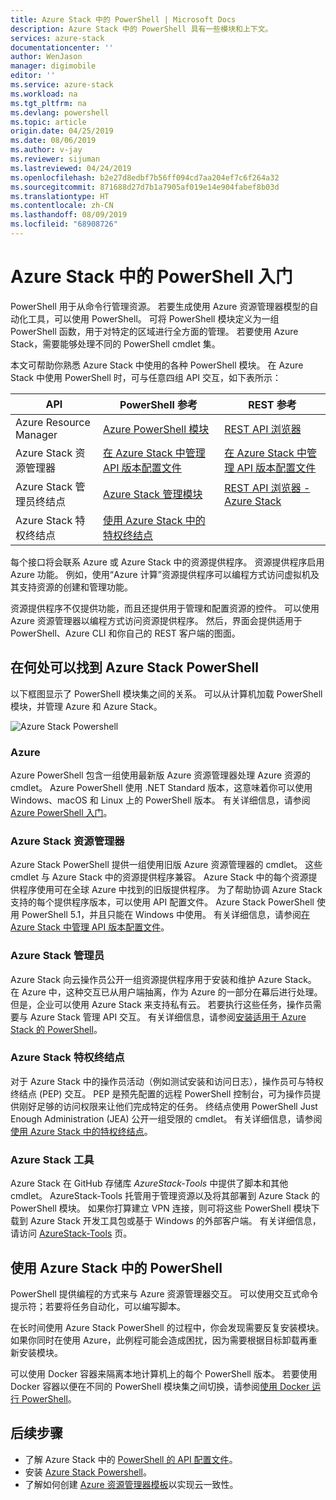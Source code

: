 ```yaml
---
title: Azure Stack 中的 PowerShell | Microsoft Docs
description: Azure Stack 中的 PowerShell 具有一些模块和上下文。
services: azure-stack
documentationcenter: ''
author: WenJason
manager: digimobile
editor: ''
ms.service: azure-stack
ms.workload: na
ms.tgt_pltfrm: na
ms.devlang: powershell
ms.topic: article
origin.date: 04/25/2019
ms.date: 08/06/2019
ms.author: v-jay
ms.reviewer: sijuman
ms.lastreviewed: 04/24/2019
ms.openlocfilehash: b2e27d8edbf7b56ff094cd7aa204ef7c6f264a32
ms.sourcegitcommit: 871688d27d7b1a7905af019e14e904fabef8b03d
ms.translationtype: HT
ms.contentlocale: zh-CN
ms.lasthandoff: 08/09/2019
ms.locfileid: "68908726"
---
```

# <a name="get-started-with-powershell-in-azure-stack"></a>Azure Stack 中的 PowerShell 入门

PowerShell 用于从命令行管理资源。 若要生成使用 Azure 资源管理器模型的自动化工具，可以使用 PowerShell。 可将 PowerShell 模块定义为一组 PowerShell 函数，用于对特定的区域进行全方面的管理。 若要使用 Azure Stack，需要能够处理不同的 PowerShell cmdlet 集。

本文可帮助你熟悉 Azure Stack 中使用的各种 PowerShell 模块。 在 Azure Stack 中使用 PowerShell 时，可与任意四组 API 交互，如下表所示：

| API | PowerShell 参考 | REST 参考 |
| --- | --- | --- |
| Azure Resource Manager | [Azure PowerShell 模块](https://github.com/Azure/azure-powershell/blob/master/documentation/azure-powershell-modules.md) | [REST API 浏览器](https://docs.microsoft.com/rest/api/) |
| Azure Stack 资源管理器 | [在 Azure Stack 中管理 API 版本配置文件](azure-stack-version-profiles.md) | [在 Azure Stack 中管理 API 版本配置文件](azure-stack-version-profiles.md) |
| Azure Stack 管理员终结点 | [Azure Stack 管理模块](https://docs.microsoft.com/powershell/azure/azure-stack/overview) | [REST API 浏览器 - Azure Stack](https://docs.microsoft.com/rest/api/?term=Azure%20Azure%20Stack%20Admin) |
| Azure Stack 特权终结点 | [使用 Azure Stack 中的特权终结点](../operator/azure-stack-privileged-endpoint.md) | |

每个接口将会联系 Azure 或 Azure Stack 中的资源提供程序。 资源提供程序启用 Azure 功能。 例如，使用“Azure 计算”资源提供程序可以编程方式访问虚拟机及其支持资源的创建和管理功能。

资源提供程序不仅提供功能，而且还提供用于管理和配置资源的控件。 可以使用 Azure 资源管理器以编程方式访问资源提供程序。 然后，界面会提供适用于 PowerShell、Azure CLI 和你自己的 REST 客户端的图面。

## <a name="where-to-find-azure-stack-powershell"></a>在何处可以找到 Azure Stack PowerShell

以下框图显示了 PowerShell 模块集之间的关系。 可以从计算机加载 PowerShell 模块，并管理 Azure 和 Azure Stack。

![Azure Stack Powershell](media/azure-stack-powershell-overview/Azure-Stack-PowerShell.png)

### <a name="azure"></a>Azure

Azure PowerShell 包含一组使用最新版 Azure 资源管理器处理 Azure 资源的 cmdlet。 Azure PowerShell 使用 .NET Standard 版本，这意味着你可以使用 Windows、macOS 和 Linux 上的 PowerShell 版本。 有关详细信息，请参阅 [Azure PowerShell 入门](https://docs.microsoft.com/powershell/azure/get-started-azureps)。

### <a name="azure-stack-resource-manager"></a>Azure Stack 资源管理器

Azure Stack PowerShell 提供一组使用旧版 Azure 资源管理器的 cmdlet。 这些 cmdlet 与 Azure Stack 中的资源提供程序兼容。 Azure Stack 中的每个资源提供程序使用可在全球 Azure 中找到的旧版提供程序。 为了帮助协调 Azure Stack 支持的每个提供程序版本，可以使用 API 配置文件。 Azure Stack PowerShell 使用 PowerShell 5.1，并且只能在 Windows 中使用。 有关详细信息，请参阅[在 Azure Stack 中管理 API 版本配置文件](azure-stack-version-profiles.md)。

### <a name="azure-stack-administrator"></a>Azure Stack 管理员

Azure Stack 向云操作员公开一组资源提供程序用于安装和维护 Azure Stack。 在 Azure 中，这种交互已从用户端抽离，作为 Azure 的一部分在幕后进行处理。 但是，企业可以使用 Azure Stack 来支持私有云。 若要执行这些任务，操作员需要与 Azure Stack 管理 API 交互。 有关详细信息，请参阅[安装适用于 Azure Stack 的 PowerShell](../operator/azure-stack-powershell-install.md)。

### <a name="azure-stack-privileged-endpoint"></a>Azure Stack 特权终结点

对于 Azure Stack 中的操作员活动（例如测试安装和访问日志），操作员可与特权终结点 (PEP) 交互。 PEP 是预先配置的远程 PowerShell 控制台，可为操作员提供刚好足够的访问权限来让他们完成特定的任务。 终结点使用 PowerShell Just Enough Administration (JEA) 公开一组受限的 cmdlet。 有关详细信息，请参阅[使用 Azure Stack 中的特权终结点](../operator/azure-stack-privileged-endpoint.md)。

### <a name="azure-stack-tools"></a>Azure Stack 工具

Azure Stack 在 GitHub 存储库 *AzureStack-Tools* 中提供了脚本和其他 cmdlet。 AzureStack-Tools 托管用于管理资源以及将其部署到 Azure Stack 的 PowerShell 模块。 如果你打算建立 VPN 连接，则可将这些 PowerShell 模块下载到 Azure Stack 开发工具包或基于 Windows 的外部客户端。 有关详细信息，请访问 [AzureStack-Tools](https://github.com/Azure/AzureStack-Tools) 页。

## <a name="work-with-powershell-in-azure-stack"></a>使用 Azure Stack 中的 PowerShell

PowerShell 提供编程的方式来与 Azure 资源管理器交互。 可以使用交互式命令提示符；若要将任务自动化，可以编写脚本。

在长时间使用 Azure Stack PowerShell 的过程中，你会发现需要反复安装模块。 如果你同时在使用 Azure，此例程可能会造成困扰，因为需要根据目标卸载再重新安装模块。 

可以使用 Docker 容器来隔离本地计算机上的每个 PowerShell 版本。 若要使用 Docker 容器以便在不同的 PowerShell 模块集之间切换，请参阅[使用 Docker 运行 PowerShell](azure-stack-powershell-user-docker.md)。


## <a name="next-steps"></a>后续步骤

- 了解 Azure Stack 中的 [PowerShell 的 API 配置文件](azure-stack-version-profiles.md)。
- 安装 [Azure Stack Powershell](../operator/azure-stack-powershell-install.md)。
- 了解如何创建 [Azure 资源管理器模板](azure-stack-develop-templates.md)以实现云一致性。